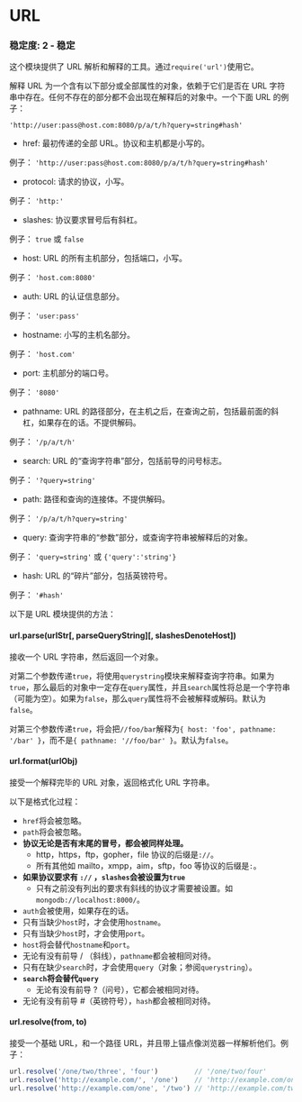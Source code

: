 # URL

### 稳定度: 2 - 稳定

这个模块提供了 URL 解析和解释的工具。通过`require('url')`使用它。

解释 URL 为一个含有以下部分或全部属性的对象，依赖于它们是否在 URL 字符串中存在。任何不存在的部分都不会出现在解释后的对象中。一个下面 URL 的例子：

`'http://user:pass@host.com:8080/p/a/t/h?query=string#hash'`

*   href: 最初传递的全部 URL。协议和主机都是小写的。

例子： `'http://user:pass@host.com:8080/p/a/t/h?query=string#hash'`

*   protocol: 请求的协议，小写。

例子： `'http:'`

*   slashes: 协议要求冒号后有斜杠。

例子： `true` 或 `false`

*   host: URL 的所有主机部分，包括端口，小写。

例子： `'host.com:8080'`

*   auth: URL 的认证信息部分。

例子： `'user:pass'`

*   hostname: 小写的主机名部分。

例子： `'host.com'`

*   port: 主机部分的端口号。

例子： `'8080'`

*   pathname: URL 的路径部分，在主机之后，在查询之前，包括最前面的斜杠，如果存在的话。不提供解码。

例子： `'/p/a/t/h'`

*   search: URL 的“查询字符串”部分，包括前导的问号标志。

例子： `'?query=string'`

*   path: 路径和查询的连接体。不提供解码。

例子： `'/p/a/t/h?query=string'`

*   query: 查询字符串的“参数”部分，或查询字符串被解释后的对象。

例子： `'query=string'` 或 `{'query':'string'}`

*   hash: URL 的“碎片”部分，包括英镑符号。

例子： `'#hash'`

以下是 URL 模块提供的方法：

#### url.parse(urlStr[, parseQueryString][, slashesDenoteHost])

接收一个 URL 字符串，然后返回一个对象。

对第二个参数传递`true`，将使用`querystring`模块来解释查询字符串。如果为`true`，那么最后的对象中一定存在`query`属性，并且`search`属性将总是一个字符串（可能为空）。如果为`false`，那么`query`属性将不会被解释或解码。默认为`false`。

对第三个参数传递`true`，将会把`//foo/bar`解释为`{ host: 'foo', pathname: '/bar' }`，而不是`{ pathname: '//foo/bar' }`。默认为`false`。

#### url.format(urlObj)

接受一个解释完毕的 URL 对象，返回格式化 URL 字符串。

以下是格式化过程：

*   `href`将会被忽略。
*   `path`将会被忽略。
*   **协议无论是否有末尾的冒号，都会被同样处理。**
    *   http，https，ftp，gopher，file 协议的后缀是`://`。
    *   所有其他如 mailto，xmpp，aim，sftp，foo 等协议的后缀是`:`。
*   **如果协议要求有 `://` ，`slashes`会被设置为`true`**
    *   只有之前没有列出的要求有斜线的协议才需要被设置。如`mongodb://localhost:8000/`。
*   `auth`会被使用，如果存在的话。
*   只有当缺少`host`时，才会使用`hostname`。
*   只有当缺少`host`时，才会使用`port`。
*   `host`将会替代`hostname`和`port`。
*   无论有没有前导 / （斜线），`pathname`都会被相同对待。
*   只有在缺少`search`时，才会使用`query`（对象；参阅`querystring`）。
*   **`search`将会替代`query`**
    *   无论有没有前导 ?（问号），它都会被相同对待。
*   无论有没有前导 #（英镑符号），`hash`都会被相同对待。

#### url.resolve(from, to)

接受一个基础 URL，和一个路径 URL，并且带上锚点像浏览器一样解析他们。例子：

```js
url.resolve('/one/two/three', 'four')         // '/one/two/four'
url.resolve('http://example.com/', '/one')    // 'http://example.com/one'
url.resolve('http://example.com/one', '/two') // 'http://example.com/two' 
```